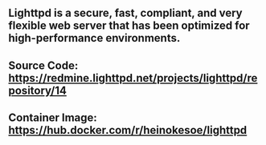 ## **Lighttpd is a secure, fast, compliant, and very flexible web server that has been optimized for high-performance environments.**
## Source Code: https://redmine.lighttpd.net/projects/lighttpd/repository/14
## Container Image: https://hub.docker.com/r/heinokesoe/lighttpd

